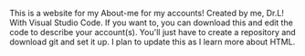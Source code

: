 This is a website for my About-me for my accounts! Created by me, Dr.L! With Visual Studio Code. If you want to, you can download this and edit the code to describe your account(s). You'll just have to create a repository and download git and set it up. I plan to update this as I learn more about HTML.